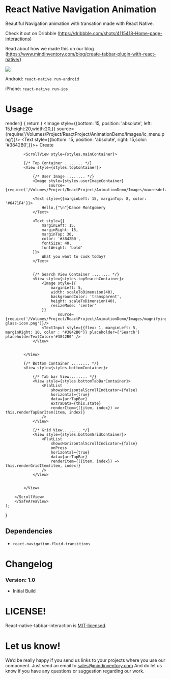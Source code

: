 # React Native Navigation Animation

Beautiful Navigation animation with transation made with React Native.

Check it out on Dribbble (https://dribbble.com/shots/4115418-Home-page-interactions)

Read about how we made this on our blog (https://www.mindinventory.com/blog/create-tabbar-plugin-with-react-native/)

<img src="https://cdn.dribbble.com/users/1233499/screenshots/4115418/iphone_x6.gif" >



Android: `react-native run-android`

iPhone: `react-native run-ios`


# Usage

render() {
    return (
        <SafeAreaView style={styles.mainContainer}>
            <View style={styles.navigationHeaderContainer}>
                <Image style={{bottom: 15, position: 'absolute', left: 15,height:20,width:20,}}
                       source={require('/Volumes/Project/ReactProject/AnimationDemo/Images/ic_menu.png')}/>
                <Text style={{bottom: 15, position: 'absolute', right: 15,color: '#3842B0',}}>+ Create</Text>
            </View>


            <ScrollView style={styles.mainContainer}>

            {/* Top Container ........ */}
            <View style={styles.topContainer}>

                {/* User Image ........ */}
                <Image style={styles.userImageContainer}
                       source={require('/Volumes/Project/ReactProject/AnimationDemo/Images/maxresdefault.jpg')}/>

                <Text style={{marginLeft: 15, marginTop: 8, color: '#6471F4'}}>
                    Hello,{"\n"}Dance Montgomery
                </Text>

                <Text style={{
                    marginLeft: 15,
                    marginRight: 15,
                    marginTop: 30,
                    color: '#3842B0',
                    fontSize: 40,
                    fontWeight: 'bold'
                }}>
                    What you want to cook today?
                </Text>


                {/* Search View Container ........ */}
                <View style={styles.topSearchContainer}>
                    <Image style={{
                        marginLeft: 5,
                        width: scaleToDimension(40),
                        backgroundColor: 'transparent',
                        height: scaleToDimension(40),
                        resizeMode: 'center'
                    }}
                           source={require('/Volumes/Project/ReactProject/AnimationDemo/Images/magnifying-glass-icon.png')}/>
                    <TextInput style={{flex: 1, marginLeft: 5, marginRight: 10, color : "#3842B0"}} placeholder={'Search'} placeholderTextColor='#3842B0' />
                </View>


            </View>

            {/* Bottom Container ........ */}
            <View style={styles.bottomContainer}>

                {/* Tab bar View........ */}
                <View style={styles.bottomTabBarContainer}>
                    <FlatList
                        showsHorizontalScrollIndicator={false}
                        horizontal={true}
                        data={arrTapBar}
                        extraData={this.state}
                        renderItem={({item, index}) => this.renderTapBarItem(item, index)}
                    />
                </View>

                {/* Grid View........ */}
                <View style={styles.bottomGridContainer}>
                    <FlatList
                        showsHorizontalScrollIndicator={false}
                        onPress
                        horizontal={true}
                        data={arrTapBar}
                        renderItem={({item, index}) => this.renderGridItem(item, index)}
                    />
                </View>


            </View>

        </ScrollView>
        </SafeAreaView>
    );
}



## Dependencies

* `react-navigation-fluid-transitions`


# Changelog

### Version: 1.0

  * Initial Build



# LICENSE!

React-native-tabbar-interaction is [MIT-licensed](https://github.com/Mindinventory/react-native-tabbar-interaction/blob/master/LICENSE).

# Let us know!
We’d be really happy if you send us links to your projects where you use our component. Just send an email to sales@mindinventory.com And do let us know if you have any questions or suggestion regarding our work.
